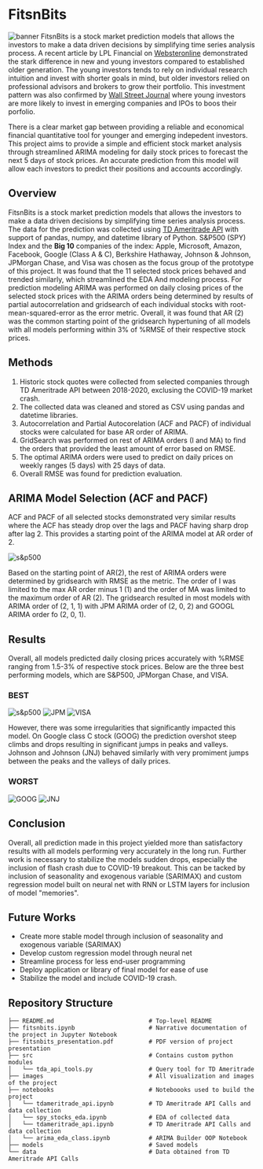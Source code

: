 # FitsnBits
![banner](https://github.com/yunghanjeong/fitsnbits/blob/main/images/banner_fidelity.png?raw=true)
FitsnBits is a stock market prediction models that allows the investors to make a data driven decisions by simplifying time series analysis process. A recent article by LPL Financial on [Websteronline](https://public.websteronline.com/articles/investments-insights/how-different-generations-invest) demonstrated the stark difference in new and young investors compared to established older generation. The young investors tends to rely on individual research intuition and invest with shorter goals in mind, but older investors relied on professional advisors and brokers to grow their portfolio. This investment pattern was also confirmed by [Wall Street Journal](https://www.wsj.com/articles/the-baby-boomer-vs-millennial-investment-smackdown-11559813581) where young investors are more likely to invest in emerging companies and IPOs to boos their porfolio. 

There is a clear market gap between providing a reliable and economical financial quantitative tool for younger and emerging indepedent investors. This project aims to provide a simple and efficient stock market analysis through streamlined ARIMA modeling for daily stock prices to forecast the next 5 days of stock prices. An accurate prediction from this model will allow each investors to predict their positions and accounts accordingly. 

## Overview

FitsnBits is a stock market prediction models that allows the investors to make a data driven decisions by simplifying time series analysis process. The data for the prediction was collected using [TD Ameritrade API](https://developer.tdameritrade.com/apis) with support of pandas, numpy, and datetime library of Python. S&P500 (SPY) Index and the **Big 10** companies of the index: Apple, Microsoft, Amazon, Facebook, Google (Class A & C), Berkshire Hathaway, Johnson & Johnson, JPMorgan Chase, and Visa was chosen as the focus group of the prototype of this project. It was found that the 11 selected stock prices behaved and trended similarly, which streamlined the EDA And modeling process. For prediction modeling ARIMA was performed on daily closing prices of the selected stock prices with the ARIMA orders being determined by results of partial autocorrelation and gridsearch of each individual stocks with root-mean-squared-error as the error metric. Overall, it was found that AR (2) was the common starting point of the gridsearch hypertuning of all models with all models performing within 3% of %RMSE of their respective stock prices. 

## Methods
1. Historic stock quotes were collected from selected companies through TD Ameritrade API between 2018-2020, exclusing the COVID-19 market crash.
2. The collected data was cleaned and stored as CSV using pandas and datetime libraries.
3. Autocorrelation and Partial Autocorelation (ACF and PACF) of individual stocks were calculated for base AR order of ARIMA.
4. GridSearch was performed on rest of ARIMA orders (I and MA) to find the orders that provided the least amount of error based on RMSE.
5. The optimal ARIMA orders were used to predict on daily prices on weekly ranges (5 days) with 25 days of data.
6. Overall RMSE was found for prediction evaluation.

## ARIMA Model Selection (ACF and PACF)
ACF and PACF of all selected stocks demonstrated very similar results where the ACF has steady drop over the lags and PACF having sharp drop after lag 2. This provides a starting point of the ARIMA model at AR order of 2. 

![s&p500](https://github.com/yunghanjeong/fitsnbits/blob/main/images/SPY.acf_pacf.png?raw=true)

Based on the starting point of AR(2), the rest of ARIMA orders were determined by gridsearch with RMSE as the metric. The order of I was limited to the max AR order minus 1 (1) and the order of MA was limited to the maximum order of AR (2). The gridsearch resulted in most models with ARIMA order of (2, 1, 1) with JPM ARIMA order of (2, 0, 2) and GOOGL ARIMA order fo (2, 0, 1).

## Results
Overall, all models predicted daily closing prices accurately with %RMSE ranging from 1.5-3% of respective stock prices. Below are the three best performing models, which are S&P500, JPMorgan Chase, and VISA. 

### BEST
![s&p500](https://github.com/yunghanjeong/fitsnbits/blob/main/images/V_prediction.png?raw=true)
![JPM](https://github.com/yunghanjeong/fitsnbits/blob/main/images/JPM_prediction.png?raw=true)
![VISA](https://github.com/yunghanjeong/fitsnbits/blob/main/images/SPY_prediction.png?raw=true)

However, there was some irregularities that significantly impacted this model. On Google class C stock (GOOG) the prediction overshot steep climbs and drops resulting in significant jumps in peaks and valleys. Johnson and Johnson (JNJ) behaved similarly with very promiment jumps between the peaks and the valleys of daily prices. 

### WORST
![GOOG](https://github.com/yunghanjeong/fitsnbits/blob/main/images/GOOG_prediction.png?raw=true)
![JNJ](https://github.com/yunghanjeong/fitsnbits/blob/main/images/JNJ_prediction.png?raw=true)

## Conclusion
Overall, all prediction made in this project yielded more than satisfactory results with all models performing very accurately in the long run. Further work is necessary to stabilize the models sudden drops, especially the inclusion of flash crash due to COVID-19 breakout. This can be tacked by inclusion of seasonality and exogenous variable (SARIMAX) and custom regression model built on neural net with RNN or LSTM layers for inclusion of model "memories".

## Future Works

- Create more stable model through inclusion of seasonality and exogenous variable (SARIMAX)
- Develop custom regression model through neural net
- Streamline process for less end-user programming
- Deploy application or library of final model for ease of use
- Stabilize the model and include COVID-19 crash. 

## Repository Structure
```
├── README.md                           # Top-level README
├── fitsnbits.ipynb                     # Narrative documentation of the project in Jupyter Notebook
├── fitsnbits_presentation.pdf          # PDF version of project presentation
├── src                                 # Contains custom python modules
│   └── tda_api_tools.py                # Query tool for TD Ameritrade
├── images                              # All visualization and images of the project
├── notebooks                           # Noteboooks used to build the project
│   └── tdameritrade_api.ipynb          # TD Ameritrade API Calls and data collection
│   └── spy_stocks_eda.ipynb            # EDA of collected data
│   └── tdameritrade_api.ipynb          # TD Ameritrade API Calls and data collection
│   └── arima_eda_class.ipynb           # ARIMA Builder OOP Notebook
├── models                              # Saved models
└── data                                # Data obtained from TD Ameritrade API Calls
```